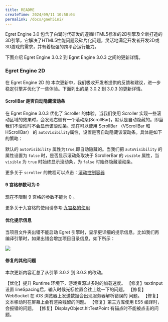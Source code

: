 ```yaml
---
title: README
createTime: 2024/09/11 10:50:04
permalink: /docs/gneh5ini/
---
```

Egret Engine 3.0 包含了白鹭时代研发的遵循HTML5标准的2D引擎及全新打造的3D引擎，它解决了HTML5性能问题及碎片化问题，灵活地满足开发者开发2D或3D游戏的需求，并有着极强的跨平台运行能力。

下面介绍 Egret Engine 3.0.2 到 Egret Engine 3.0.3 之间的更新详情。


### Egret Engine 2D 

在 Egret Engine 2D 的 本次更新中，我们吸收开发者提供的反馈和建议，进一步稳定引擎并优化了一些体验。下面列出的是 3.0.2 到 3.0.3 的更新详情。 

#### ScrollBar 是否自动隐藏滚动条

在 Egret Engine 3.0.3 优化了 Scroller 的体验。当我们使用 Scroller 实现一些滚动区域的效果时，会发现右侧有一个滚动条(ScrollBar)，默认是自动隐藏的。即当我们不滚动时不会显示该滚动条。现在可以使用 ScrollBar （VScrollBar 和 HScrollBar） 的 `autoVisibility`属性，设置是否自动隐藏该滚动条。具体是如下的策略：

默认的 `autoVisibility` 属性为`true`,即自动隐藏的。当我们把 `autoVisibility` 的属性设置为 `false` 时，是否显示滚动条取决于 ScrollerBar 的 `visible` 属性，当 `visible` 为 `true` 时始终显示滚动条，为 `false` 时始终隐藏滚动条。

更多关于 `scroller` 的教程可以点击：[滚动控制容器](http://edn.egret.com/cn/docs/page/611#滚动条显示策略)

#### 9 宫格参数可为 0 

现在不限制 9 宫格的参数不能为 0 。

更多关于九宫格的使用请参考:[九宫格的使用](http://edn.egret.com/cn/docs/page/133)

#### 优化提示信息

当项目文件夹出错不能启动 Egret 引擎时，显示更详细的提示信息。比如我们再编译引擎时，如果出错会增加项目目录信息，如下所示：

![](56ca77219889c.PNG)

#### 修复的其他问题

本次更新内容汇总了从引擎 3.0.2 到 3.0.3 的改动。

【优化】提升 Runtime 环境下，游戏资源过多时的加载速度。
【修复】textInput 设置 lineSpacing后，输入时候光标位置会往上跳一下的问题。
【修复】WebSocket 在 iOS 浏览器上发送数据会出现服务器解析错误的 问题。
【修复】文本移动时在屏幕上会有渲染残留的问题。
【修复】第三方库使用 ES5 编译时，会报错的问题。
【修复】DisplayObject.hitTestPoint 有锚点时不能被点击的问题。

